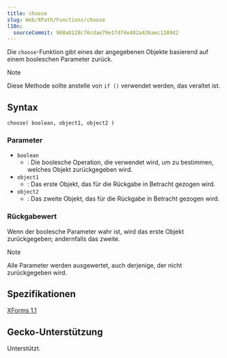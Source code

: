 ```yaml
---
title: choose
slug: Web/XPath/Functions/choose
l10n:
  sourceCommit: 968a8128c76cdae79e17d74e482a426aec1189d2
---
```


Die `choose`-Funktion gibt eines der angegebenen Objekte basierend auf einem booleschen Parameter zurück.

> [!NOTE]
> Diese Methode sollte anstelle von `if ()` verwendet werden, das veraltet ist.

## Syntax

```plain
choose( boolean, object1, object2 )
```

### Parameter

- `boolean`
  - : Die boolesche Operation, die verwendet wird, um zu bestimmen, welches Objekt zurückgegeben wird.
- `object1`
  - : Das erste Objekt, das für die Rückgabe in Betracht gezogen wird.
- `object2`
  - : Das zweite Objekt, das für die Rückgabe in Betracht gezogen wird.

### Rückgabewert

Wenn der boolesche Parameter wahr ist, wird das erste Objekt zurückgegeben; andernfalls das zweite.

> [!NOTE]
> Alle Parameter werden ausgewertet, auch derjenige, der nicht zurückgegeben wird.

## Spezifikationen

[XForms 1.1](https://www.w3.org/TR/xforms11/#fn-choose)

## Gecko-Unterstützung

Unterstützt.
